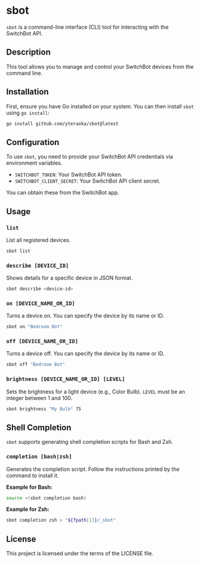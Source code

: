 # sbot

`sbot` is a command-line interface (CLI) tool for interacting with the SwitchBot API.

## Description

This tool allows you to manage and control your SwitchBot devices from the command line.

## Installation

First, ensure you have Go installed on your system. You can then install `sbot` using `go install`:

```bash
go install github.com/yteraoka/sbot@latest
```

## Configuration

To use `sbot`, you need to provide your SwitchBot API credentials via environment variables.

*   `SWITCHBOT_TOKEN`: Your SwitchBot API token.
*   `SWITCHBOT_CLIENT_SECRET`: Your SwitchBot API client secret.

You can obtain these from the SwitchBot app.

## Usage

### `list`

List all registered devices.

```bash
sbot list
```

### `describe [DEVICE_ID]`

Shows details for a specific device in JSON format.

```bash
sbot describe <device-id>
```

### `on [DEVICE_NAME_OR_ID]`

Turns a device on. You can specify the device by its name or ID.

```bash
sbot on "Bedroom Bot"
```

### `off [DEVICE_NAME_OR_ID]`

Turns a device off. You can specify the device by its name or ID.

```bash
sbot off "Bedroom Bot"
```

### `brightness [DEVICE_NAME_OR_ID] [LEVEL]`

Sets the brightness for a light device (e.g., Color Bulb). `LEVEL` must be an integer between 1 and 100.

```bash
sbot brightness "My Bulb" 75
```

## Shell Completion

`sbot` supports generating shell completion scripts for Bash and Zsh.

### `completion [bash|zsh]`

Generates the completion script. Follow the instructions printed by the command to install it.

**Example for Bash:**

```bash
source <(sbot completion bash)
```

**Example for Zsh:**

```bash
sbot completion zsh > "${fpath[1]}/_sbot"
```

## License

This project is licensed under the terms of the LICENSE file.